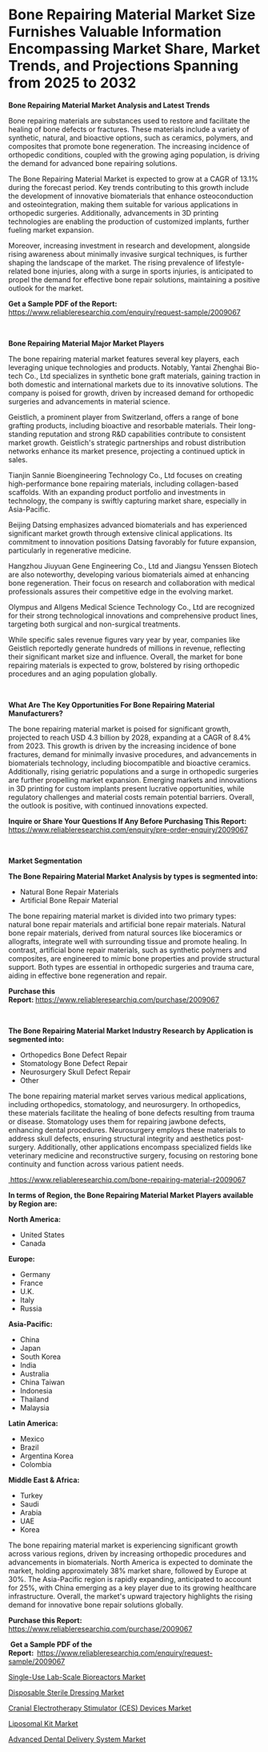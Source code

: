 <p><h1>Bone Repairing Material Market Size Furnishes Valuable Information Encompassing Market Share, Market Trends, and Projections Spanning from 2025 to 2032</h1></p><p><strong>Bone Repairing Material Market Analysis and Latest Trends</strong></p>
<p><p>Bone repairing materials are substances used to restore and facilitate the healing of bone defects or fractures. These materials include a variety of synthetic, natural, and bioactive options, such as ceramics, polymers, and composites that promote bone regeneration. The increasing incidence of orthopedic conditions, coupled with the growing aging population, is driving the demand for advanced bone repairing solutions.</p><p>The Bone Repairing Material Market is expected to grow at a CAGR of 13.1% during the forecast period. Key trends contributing to this growth include the development of innovative biomaterials that enhance osteoconduction and osteointegration, making them suitable for various applications in orthopedic surgeries. Additionally, advancements in 3D printing technologies are enabling the production of customized implants, further fueling market expansion. </p><p>Moreover, increasing investment in research and development, alongside rising awareness about minimally invasive surgical techniques, is further shaping the landscape of the market. The rising prevalence of lifestyle-related bone injuries, along with a surge in sports injuries, is anticipated to propel the demand for effective bone repair solutions, maintaining a positive outlook for the market.</p></p>
<p><strong>Get a Sample PDF of the Report:&nbsp;</strong> <a href="https://www.reliableresearchiq.com/enquiry/request-sample/2009067?utm_campaign=1900&utm_medium=2&utm_source=Github&utm_content=ia&utm_term=05032025&utm_id=bone-repairing-material">https://www.reliableresearchiq.com/enquiry/request-sample/2009067</a></p>
<p>&nbsp;</p>
<p><strong>Bone Repairing Material Major Market Players</strong></p>
<p><p>The bone repairing material market features several key players, each leveraging unique technologies and products. Notably, Yantai Zhenghai Bio-tech Co., Ltd specializes in synthetic bone graft materials, gaining traction in both domestic and international markets due to its innovative solutions. The company is poised for growth, driven by increased demand for orthopedic surgeries and advancements in material science.</p><p>Geistlich, a prominent player from Switzerland, offers a range of bone grafting products, including bioactive and resorbable materials. Their long-standing reputation and strong R&D capabilities contribute to consistent market growth. Geistlich's strategic partnerships and robust distribution networks enhance its market presence, projecting a continued uptick in sales.</p><p>Tianjin Sannie Bioengineering Technology Co., Ltd focuses on creating high-performance bone repairing materials, including collagen-based scaffolds. With an expanding product portfolio and investments in technology, the company is swiftly capturing market share, especially in Asia-Pacific.</p><p>Beijing Datsing emphasizes advanced biomaterials and has experienced significant market growth through extensive clinical applications. Its commitment to innovation positions Datsing favorably for future expansion, particularly in regenerative medicine.</p><p>Hangzhou Jiuyuan Gene Engineering Co., Ltd and Jiangsu Yenssen Biotech are also noteworthy, developing various biomaterials aimed at enhancing bone regeneration. Their focus on research and collaboration with medical professionals assures their competitive edge in the evolving market.</p><p>Olympus and Allgens Medical Science Technology Co., Ltd are recognized for their strong technological innovations and comprehensive product lines, targeting both surgical and non-surgical treatments.</p><p>While specific sales revenue figures vary year by year, companies like Geistlich reportedly generate hundreds of millions in revenue, reflecting their significant market size and influence. Overall, the market for bone repairing materials is expected to grow, bolstered by rising orthopedic procedures and an aging population globally.</p></p>
<p>&nbsp;</p>
<p><strong>What Are The Key Opportunities For Bone Repairing Material Manufacturers?</strong></p>
<p><p>The bone repairing material market is poised for significant growth, projected to reach USD 4.3 billion by 2028, expanding at a CAGR of 8.4% from 2023. This growth is driven by the increasing incidence of bone fractures, demand for minimally invasive procedures, and advancements in biomaterials technology, including biocompatible and bioactive ceramics. Additionally, rising geriatric populations and a surge in orthopedic surgeries are further propelling market expansion. Emerging markets and innovations in 3D printing for custom implants present lucrative opportunities, while regulatory challenges and material costs remain potential barriers. Overall, the outlook is positive, with continued innovations expected.</p></p>
<p><strong>Inquire or Share Your Questions If Any Before Purchasing This Report:</strong> <a href="https://www.reliableresearchiq.com/enquiry/pre-order-enquiry/2009067?utm_campaign=1900&utm_medium=2&utm_source=Github&utm_content=ia&utm_term=05032025&utm_id=bone-repairing-material">https://www.reliableresearchiq.com/enquiry/pre-order-enquiry/2009067</a></p>
<p>&nbsp;</p>
<p><strong>Market Segmentation</strong></p>
<p><strong>The Bone Repairing Material Market Analysis by types is segmented into:</strong></p>
<p><ul><li>Natural Bone Repair Materials</li><li>Artificial Bone Repair Material</li></ul></p>
<p><p>The bone repairing material market is divided into two primary types: natural bone repair materials and artificial bone repair materials. Natural bone repair materials, derived from natural sources like bioceramics or allografts, integrate well with surrounding tissue and promote healing. In contrast, artificial bone repair materials, such as synthetic polymers and composites, are engineered to mimic bone properties and provide structural support. Both types are essential in orthopedic surgeries and trauma care, aiding in effective bone regeneration and repair.</p></p>
<p><strong>Purchase this Report:&nbsp;</strong><a href="https://www.reliableresearchiq.com/purchase/2009067?utm_campaign=1900&utm_medium=2&utm_source=Github&utm_content=ia&utm_term=05032025&utm_id=bone-repairing-material">https://www.reliableresearchiq.com/purchase/2009067</a></p>
<p>&nbsp;</p>
<p><strong>The Bone Repairing Material Market Industry Research by Application is segmented into:</strong></p>
<p><ul><li>Orthopedics Bone Defect Repair</li><li>Stomatology Bone Defect Repair</li><li>Neurosurgery Skull Defect Repair</li><li>Other</li></ul></p>
<p><p>The bone repairing material market serves various medical applications, including orthopedics, stomatology, and neurosurgery. In orthopedics, these materials facilitate the healing of bone defects resulting from trauma or disease. Stomatology uses them for repairing jawbone defects, enhancing dental procedures. Neurosurgery employs these materials to address skull defects, ensuring structural integrity and aesthetics post-surgery. Additionally, other applications encompass specialized fields like veterinary medicine and reconstructive surgery, focusing on restoring bone continuity and function across various patient needs.</p></p>
<p><a href="https://www.reliableresearchiq.com/bone-repairing-material-r2009067?utm_campaign=1900&utm_medium=2&utm_source=Github&utm_content=ia&utm_term=05032025&utm_id=bone-repairing-material">&nbsp;https://www.reliableresearchiq.com/bone-repairing-material-r2009067</a></p>
<p><strong>In terms of Region, the Bone Repairing Material Market Players available by Region are:</strong></p>
<p>
    <p> <strong> North America: </strong>
        <ul>
            <li>United States</li>
            <li>Canada</li>
        </ul>
        </p> 
    <p> <strong> Europe: </strong>
        <ul>
            <li>Germany</li>
            <li>France</li>
            <li>U.K.</li>
            <li>Italy</li>
            <li>Russia</li>
        </ul>
        </p> 
    <p> <strong> Asia-Pacific: </strong>
        <ul>
            <li>China</li>
            <li>Japan</li>
            <li>South Korea</li>
            <li>India</li>
            <li>Australia</li>
            <li>China Taiwan</li>
            <li>Indonesia</li>
            <li>Thailand</li>
            <li>Malaysia</li>
        </ul>
        </p> 
    <p> <strong> Latin America: </strong>
        <ul>
            <li>Mexico</li>
            <li>Brazil</li>
            <li>Argentina Korea</li>
            <li>Colombia</li>
        </ul>
        </p> 
    <p> <strong> Middle East & Africa: </strong>
        <ul>
            <li>Turkey</li>
            <li>Saudi</li>
            <li>Arabia</li>
            <li>UAE</li>
            <li>Korea</li>
        </ul>
    </p>
    </p>
<p><p>The bone repairing material market is experiencing significant growth across various regions, driven by increasing orthopedic procedures and advancements in biomaterials. North America is expected to dominate the market, holding approximately 38% market share, followed by Europe at 30%. The Asia-Pacific region is rapidly expanding, anticipated to account for 25%, with China emerging as a key player due to its growing healthcare infrastructure. Overall, the market's upward trajectory highlights the rising demand for innovative bone repair solutions globally.</p></p>
<p><strong>Purchase this Report: </strong><a href="https://www.reliableresearchiq.com/purchase/2009067?utm_campaign=1900&utm_medium=2&utm_source=Github&utm_content=ia&utm_term=05032025&utm_id=bone-repairing-material">https://www.reliableresearchiq.com/purchase/2009067</a></p>
<p>&nbsp;<strong>Get a Sample PDF of the Report:&nbsp;&nbsp;</strong><a href="https://www.reliableresearchiq.com/enquiry/request-sample/2009067?utm_campaign=1900&utm_medium=2&utm_source=Github&utm_content=ia&utm_term=05032025&utm_id=bone-repairing-material">https://www.reliableresearchiq.com/enquiry/request-sample/2009067</a></p>
<p><strong></strong></p>
<p><p><a href="https://github.com/tandepinho3p/Market-Research-Report-List-1/blob/main/single-use-lab-scale-bioreactors-market.md?utm_campaign=1900&utm_medium=2&utm_source=Github&utm_content=ia&utm_term=05032025&utm_id=bone-repairing-material">Single-Use Lab-Scale Bioreactors Market</a></p><p><a href="https://github.com/bhuraoutenc8/Market-Research-Report-List-1/blob/main/disposable-sterile-dressing-market.md?utm_campaign=1900&utm_medium=2&utm_source=Github&utm_content=ia&utm_term=05032025&utm_id=bone-repairing-material">Disposable Sterile Dressing Market</a></p><p><a href="https://github.com/latilsmickl8/Market-Research-Report-List-1/blob/main/cranial-electrotherapy-stimulator-ces-devices-market.md?utm_campaign=1900&utm_medium=2&utm_source=Github&utm_content=ia&utm_term=05032025&utm_id=bone-repairing-material">Cranial Electrotherapy Stimulator (CES) Devices Market</a></p><p><a href="https://github.com/guyerkanakwu/Market-Research-Report-List-1/blob/main/liposomal-kit-market.md?utm_campaign=1900&utm_medium=2&utm_source=Github&utm_content=ia&utm_term=05032025&utm_id=bone-repairing-material">Liposomal Kit Market</a></p><p><a href="https://github.com/totrisammir/Market-Research-Report-List-1/blob/main/advanced-dental-delivery-system-market.md?utm_campaign=1900&utm_medium=2&utm_source=Github&utm_content=ia&utm_term=05032025&utm_id=bone-repairing-material">Advanced Dental Delivery System Market</a></p></p>